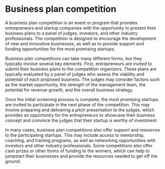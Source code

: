 # Business plan competition 

A business plan competition is an event or program that provides entrepreneurs and startup companies with the opportunity to present their business plans to a panel of judges, investors, and other industry professionals. The competition is designed to encourage the development of new and innovative businesses, as well as to provide support and funding opportunities for the most promising startups.

Business plan competitions can take many different forms, but they typically involve several key elements. First, entrepreneurs are invited to submit their business plans to the competition organizers. These plans are typically evaluated by a panel of judges who assess the viability and potential of each proposed business. The judges may consider factors such as the market opportunity, the strength of the management team, the potential for revenue growth, and the overall business strategy.

Once the initial screening process is complete, the most promising startups are invited to participate in the next phase of the competition. This may involve preparing and delivering a pitch presentation to the judges, which provides an opportunity for the entrepreneurs to showcase their business concept and convince the judges that their startup is worthy of investment.

In many cases, business plan competitions also offer support and resources to the participating startups. This may include access to mentorship, coaching, and training programs, as well as networking opportunities with investors and other industry professionals. Some competitions also offer cash prizes or other forms of funding to the winners, which can help to jumpstart their businesses and provide the resources needed to get off the ground.
